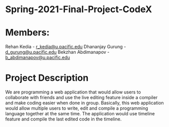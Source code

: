 # Spring-2021-Final-Project-CodeX

# Members:
Rehan Kedia - r_kedia@u.pacific.edu
Dhananjay Gurung - d_gurung@u.pacific.edu
Bekzhan Abdimanapov	- b_abdimanapov@u.pacific.edu


# Project Description
We are programming a web application that would allow users to collaborate with friends and 
use the live editing feature inside a compiler and make coding easier when done in group.
Basically, this web application would allow multiple users to write, edit and compile a programming 
language together at the same time. The application would use timeline feature and compile the last edited code in the timeline.

